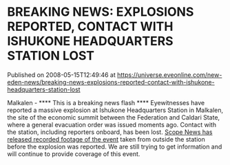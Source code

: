 # BREAKING NEWS: EXPLOSIONS REPORTED, CONTACT WITH ISHUKONE HEADQUARTERS STATION LOST
Published on 2008-05-15T12:49:46 at https://universe.eveonline.com/new-eden-news/breaking-news-explosions-reported-contact-with-ishukone-headquarters-station-lost

Malkalen - **** This is a breaking news flash **** Eyewitnesses have reported a massive explosion at Ishukone Headquarters Station in Malkalen, the site of the economic summit between the Federation and Caldari State, where a general evacuation order was issued moments ago. Contact with the station, including reporters onboard, has been lost. [Scope News has released recorded footage of the event](http://ccp.vo.llnwd.net/o2/video/2/empyrean_age_teaser_1280x720.wmv  ) taken from outside the station before the explosion was reported. We are still trying to get information and will continue to provide coverage of this event.
